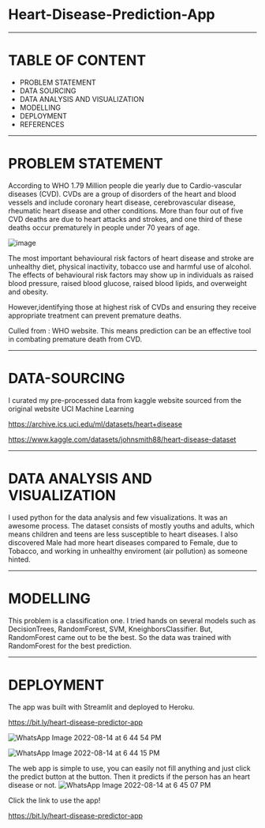 # Heart-Disease-Prediction-App

----------------------------------------
# TABLE OF CONTENT

* PROBLEM STATEMENT
* DATA SOURCING
* DATA ANALYSIS AND VISUALIZATION
* MODELLING
* DEPLOYMENT
* REFERENCES

--------------------------------------------------
# PROBLEM STATEMENT

According to WHO 1.79 Million people die yearly due to Cardio-vascular diseases (CVD).  CVDs are a group of disorders of the heart and blood vessels and include coronary heart disease, cerebrovascular disease, rheumatic heart disease and other conditions. More than four out of five CVD deaths are due to heart attacks and strokes, and one third of these deaths occur prematurely in people under 70 years of age.

![image](https://user-images.githubusercontent.com/59745353/184547984-0529419d-e79c-4a29-bed3-9b2440e119a9.png)

The most important behavioural risk factors of heart disease and stroke are unhealthy diet, physical inactivity, tobacco use and harmful use of alcohol. The effects of behavioural risk factors may show up in individuals as raised blood pressure, raised blood glucose, raised blood lipids, and overweight and obesity.

However,identifying those at highest risk of CVDs and ensuring they receive appropriate treatment can prevent premature deaths. 

Culled from : WHO website.
This means prediction can be an effective tool in combating premature death from CVD.


------------------------------------------------------

# DATA-SOURCING

I curated my pre-processed data from kaggle website sourced from the original website UCI Machine Learning

https://archive.ics.uci.edu/ml/datasets/heart+disease

https://www.kaggle.com/datasets/johnsmith88/heart-disease-dataset

-----------------------------------------------------

# DATA ANALYSIS AND VISUALIZATION

I used python for the data analysis and few visualizations. It was an awesome process.
The dataset consists of mostly youths and adults, which means children and teens are less susceptible to heart diseases. I also discovered Male had more heart diseases compared to Female, due to Tobacco, and working in unhealthy enviroment (air pollution) as someone hinted.

-----------------------------------------

# MODELLING

This problem is a classification one. I tried hands on several models such as DecisionTrees, RandomForest, SVM, KneighborsClassifier. But, RandomForest came out to be the best. So the data was trained with RandomForest for the best prediction.

-----------------------------------------

# DEPLOYMENT

The app was built with Streamlit and deployed to Heroku.

https://bit.ly/heart-disease-predictor-app

![WhatsApp Image 2022-08-14 at 6 44 54 PM](https://user-images.githubusercontent.com/59745353/184548733-da1977d7-0bdd-4dba-8f11-18a63b690c19.jpeg)

![WhatsApp Image 2022-08-14 at 6 44 15 PM](https://user-images.githubusercontent.com/59745353/184548734-2b3a6f08-ee28-4507-afeb-04795009198a.jpeg)

The  web app is simple to use, you can easily not fill anything and just click the predict button at the button. Then it predicts if the person has an heart disease or not.
![WhatsApp Image 2022-08-14 at 6 45 07 PM](https://user-images.githubusercontent.com/59745353/184548732-c936babb-6eb4-414d-ba5d-dcfffce7abbb.jpeg)

Click the link to use the app!

https://bit.ly/heart-disease-predictor-app

